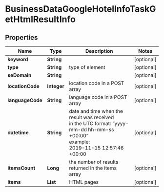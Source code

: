 # BusinessDataGoogleHotelInfoTaskGetHtmlResultInfo


## Properties

| Name | Type | Description | Notes |
|------------ | ------------- | ------------- | -------------|
**keyword** | **String** |  |[optional]|
**type** | **String** | type of element |[optional]|
**seDomain** | **String** |  |[optional]|
**locationCode** | **Integer** | location code in a POST array |[optional]|
**languageCode** | **String** | language code in a POST array |[optional]|
**datetime** | **String** | date and time when the result was received<br>in the UTC format: “yyyy-mm-dd hh-mm-ss +00:00”<br>example:<br>2019-11-15 12:57:46 +00:00 |[optional]|
**itemsCount** | **Long** | the number of results returned in the items array |[optional]|
**items** | **List<HtmlItemInfo>** | HTML pages |[optional]|